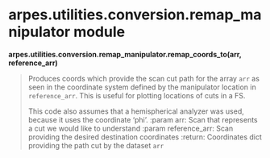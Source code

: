 # arpes.utilities.conversion.remap\_manipulator module

**arpes.utilities.conversion.remap\_manipulator.remap\_coords\_to(arr,
reference\_arr)**

> Produces coords which provide the scan cut path for the array `arr` as
> seen in the coordinate system defined by the manipulator location in
> `reference_arr`. This is useful for plotting locations of cuts in a
> FS.
> 
> This code also assumes that a hemispherical analyzer was used, because
> it uses the coordinate ‘phi’. :param arr: Scan that represents a cut
> we would like to understand :param reference\_arr: Scan providing the
> desired destination coordinates :return: Coordinates dict providing
> the path cut by the dataset `arr`
